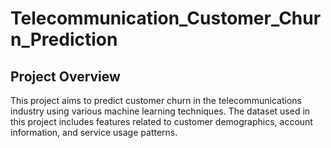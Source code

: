 # Telecommunication_Customer_Churn_Prediction

## Project Overview
This project aims to predict customer churn in the telecommunications industry using various machine learning techniques. The dataset used in this project includes features related to customer demographics, account information, and service usage patterns.

